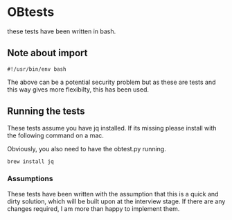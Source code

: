 # OBtests

these tests have been written in bash.

## Note about import

`#!/usr/bin/env bash`

The above can be a potential security problem but as these are tests and this way gives more flexibilty, this has been used. 

## Running the tests

These tests assume you have jq installed. If its missing please install with the following command on a mac.

Obviously, you also need to have the obtest.py running.

`brew install jq`

### Assumptions

These tests have been written with the assumption that this is a quick and dirty solution, which will be built upon at the interview stage. If there are any changes required, I am more than happy to implement them.
